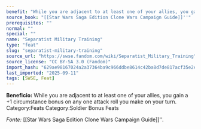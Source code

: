 ```yaml
---
benefit: "While you are adjacent to at least one of your allies, you gain a +1 circumstance bonus on any one attack roll you make on your turn. Category:Feats Category:Soldier Bonus Feats"
source_book: "[[Star Wars Saga Edition Clone Wars Campaign Guide]]''"
prerequisites: ""
normal: ""
special: ""
name: "Separatist Military Training"
type: "feat"
slug: "separatist-military-training"
source_url: "https://swse.fandom.com/wiki/Separatist_Military_Training"
source_license: "CC BY-SA 3.0 (Fandom)"
import_hash: "629ae98167024a2a37364ba9c966ddbe8614c42ba8d7de817acf35e2e84243c2"
last_imported: "2025-09-11"
tags: [SWSE, Feat]
---
```

**Beneficio:** While you are adjacent to at least one of your allies, you gain a +1 circumstance bonus on any one attack roll you make on your turn. Category:Feats Category:Soldier Bonus Feats

*Fonte:* [[Star Wars Saga Edition Clone Wars Campaign Guide]]''.